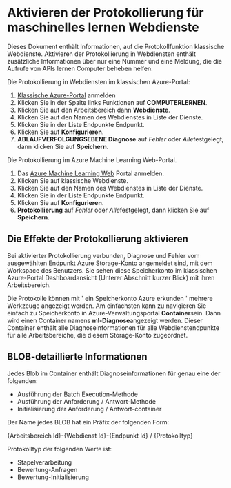 <properties 
    pageTitle="Protokollierung für maschinelles lernen Webdienste | Microsoft Azure" 
    description="Aktivieren der Protokollierung für maschinelles lernen WebServices erfahren. Protokollierung bietet weitere Informationen zur Problembehandlung bei den APIs." 
    services="machine-learning" 
    documentationCenter="" 
    authors="raymondlaghaeian" 
    manager="jhubbard"
    editor="cgronlun"/>

<tags
    ms.service="machine-learning"
    ms.devlang="na"
    ms.topic="article"
    ms.tgt_pltfrm="na"
    ms.workload="big-data" 
    ms.date="10/05/2016"
    ms.author="raymondl;garye"/>

# <a name="enable-logging-for-machine-learning-web-services"></a>Aktivieren der Protokollierung für maschinelles lernen Webdienste  

Dieses Dokument enthält Informationen, auf die Protokollfunktion klassische Webdienste. Aktivieren der Protokollierung in Webdiensten enthält zusätzliche Informationen über nur eine Nummer und eine Meldung, die die Aufrufe von APIs lernen Computer beheben helfen.  

Die Protokollierung in Webdiensten im klassischen Azure-Portal:   

1.  [Klassische Azure-Portal](https://manage.windowsazure.com/) anmelden
2.  Klicken Sie in der Spalte links Funktionen auf **COMPUTERLERNEN**.
3.  Klicken Sie auf den Arbeitsbereich dann **Webdienste**.
4.  Klicken Sie auf den Namen des Webdienstes in Liste der Dienste.
5.  Klicken Sie in der Liste Endpunkte Endpunkt.
6.  Klicken Sie auf **Konfigurieren**.
7.  **ABLAUFVERFOLGUNGSEBENE Diagnose** auf *Fehler* oder *Alle*festgelegt, dann klicken Sie auf **Speichern**.

Die Protokollierung im Azure Machine Learning Web-Portal.

1. Das [Azure Machine Learning Web](https://services.azureml.net) Portal anmelden.
2. Klicken Sie auf klassische Webdienste.
3.  Klicken Sie auf den Namen des Webdienstes in Liste der Dienste.
4.  Klicken Sie in der Liste Endpunkte Endpunkt.
5.  Klicken Sie auf **Konfigurieren**.
6.  **Protokollierung** auf *Fehler* oder *Alle*festgelegt, dann klicken Sie auf **Speichern**.

## <a name="the-effects-of-enabling-logging"></a>Die Effekte der Protokollierung aktivieren

Bei aktivierter Protokollierung verbunden, Diagnose und Fehler vom ausgewählten Endpunkt Azure Storage-Konto angemeldet sind, mit dem Workspace des Benutzers. Sie sehen diese Speicherkonto im klassischen Azure-Portal Dashboardansicht (Unterer Abschnitt kurzer Blick) mit ihren Arbeitsbereich.  

Die Protokolle können mit ' ein Speicherkonto Azure erkunden ' mehrere Werkzeuge angezeigt werden. Am einfachsten kann zu navigieren Sie einfach zu Speicherkonto in Azure-Verwaltungsportal **Container**sein. Dann wird einen Container namens **ml-Diagnose**angezeigt werden. Dieser Container enthält alle Diagnoseinformationen für alle Webdienstendpunkte für alle Arbeitsbereiche, die diesem Storage-Konto zugeordnet. 
 
## <a name="log-blob-detail-information"></a>BLOB-detaillierte Informationen

Jedes Blob im Container enthält Diagnoseinformationen für genau eine der folgenden:

-   Ausführung der Batch Execution-Methode  
-   Ausführung der Anforderung / Antwort-Methode  
-   Initialisierung der Anforderung / Antwort-container
  
Der Name jedes BLOB hat ein Präfix der folgenden Form: 

{Arbeitsbereich Id}-{Webdienst Id}-{Endpunkt Id} / {Protokolltyp}  

Protokolltyp der folgenden Werte ist:  

- Stapelverarbeitung  
- Bewertung-Anfragen  
- Bewertung-Initialisierung  